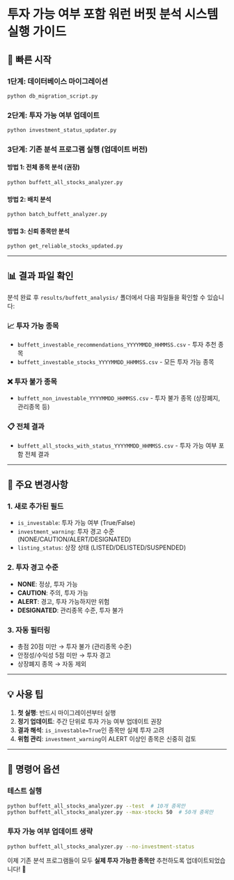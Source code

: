# 투자 가능 여부 포함 워런 버핏 분석 시스템 실행 가이드

## 🚀 빠른 시작

### 1단계: 데이터베이스 마이그레이션
```bash
python db_migration_script.py
```

### 2단계: 투자 가능 여부 업데이트
```bash
python investment_status_updater.py
```

### 3단계: 기존 분석 프로그램 실행 (업데이트 버전)

#### 방법 1: 전체 종목 분석 (권장)
```bash
python buffett_all_stocks_analyzer.py
```

#### 방법 2: 배치 분석
```bash
python batch_buffett_analyzer.py
```

#### 방법 3: 신뢰 종목만 분석
```bash
python get_reliable_stocks_updated.py
```

---

## 📊 결과 파일 확인

분석 완료 후 `results/buffett_analysis/` 폴더에서 다음 파일들을 확인할 수 있습니다:

### 📈 투자 가능 종목
- `buffett_investable_recommendations_YYYYMMDD_HHMMSS.csv` - 투자 추천 종목
- `buffett_investable_stocks_YYYYMMDD_HHMMSS.csv` - 모든 투자 가능 종목

### ❌ 투자 불가 종목
- `buffett_non_investable_YYYYMMDD_HHMMSS.csv` - 투자 불가 종목 (상장폐지, 관리종목 등)

### 📋 전체 결과
- `buffett_all_stocks_with_status_YYYYMMDD_HHMMSS.csv` - 투자 가능 여부 포함 전체 결과

---

## 🎯 주요 변경사항

### 1. 새로 추가된 필드
- `is_investable`: 투자 가능 여부 (True/False)
- `investment_warning`: 투자 경고 수준 (NONE/CAUTION/ALERT/DESIGNATED)
- `listing_status`: 상장 상태 (LISTED/DELISTED/SUSPENDED)

### 2. 투자 경고 수준
- **NONE**: 정상, 투자 가능
- **CAUTION**: 주의, 투자 가능
- **ALERT**: 경고, 투자 가능하지만 위험
- **DESIGNATED**: 관리종목 수준, 투자 불가

### 3. 자동 필터링
- 총점 20점 미만 → 투자 불가 (관리종목 수준)
- 안정성/수익성 5점 미만 → 투자 경고
- 상장폐지 종목 → 자동 제외

---

## 💡 사용 팁

1. **첫 실행**: 반드시 마이그레이션부터 실행
2. **정기 업데이트**: 주간 단위로 투자 가능 여부 업데이트 권장
3. **결과 해석**: `is_investable=True`인 종목만 실제 투자 고려
4. **위험 관리**: `investment_warning`이 ALERT 이상인 종목은 신중히 검토

---

## 🔄 명령어 옵션

### 테스트 실행
```bash
python buffett_all_stocks_analyzer.py --test  # 10개 종목만
python buffett_all_stocks_analyzer.py --max-stocks 50  # 50개 종목만
```

### 투자 가능 여부 업데이트 생략
```bash
python buffett_all_stocks_analyzer.py --no-investment-status
```

이제 기존 분석 프로그램들이 모두 **실제 투자 가능한 종목만** 추천하도록 업데이트되었습니다! 🎉

